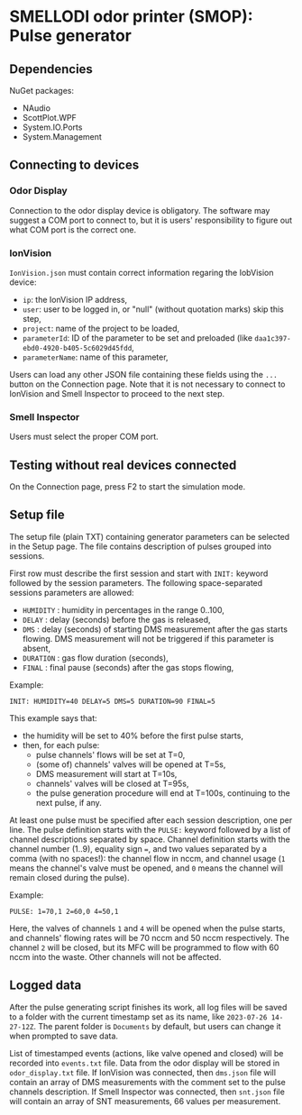 # SMELLODI odor printer (SMOP): Pulse generator

## Dependencies

NuGet packages:
- NAudio
- ScottPlot.WPF
- System.IO.Ports
- System.Management

## Connecting to devices

### Odor Display

Connection to the odor display device is obligatory. The software may suggest a COM port to connect to, but it is users' responsibility to figure out what COM port is the correct one.

### IonVision

`IonVision.json` must contain correct information regaring the IobVision device:

- `ip`: the IonVision IP address,
- `user`: user to be logged in, or "null" (without quotation marks) skip this step,
- `project`: name of the project to be loaded,
- `parameterId`: ID of the parameter to be set and preloaded (like `daa1c397-ebd0-4920-b405-5c6029d45fdd`,
- `parameterName`: name of this parameter,

Users can load any other JSON file containing these fields using the `...` button on the Connection page.
Note that it is not necessary to connect to IonVision and Smell Inspector to proceed to the next step.

### Smell Inspector

Users must select the proper COM port.

## Testing without real devices connected

On the Connection page, press F2 to start the simulation mode.

## Setup file

The setup file (plain TXT) containing generator parameters can be selected in the Setup page.
The file contains description of pulses grouped into sessions.

First row must describe the first session and start with `INIT:` keyword followed by the session parameters.
The following space-separated sessions parameters are allowed:

- `HUMIDITY` : humidity in percentages in the range 0..100,
- `DELAY` : delay (seconds) before the gas is released,
- `DMS` : delay (seconds) of starting DMS measurement after the gas starts flowing. DMS measurement will not be triggered if this parameter is absent,
- `DURATION` : gas flow duration (seconds),
- `FINAL` : final pause (seconds) after the gas stops flowing,

Example:
```
INIT: HUMIDITY=40 DELAY=5 DMS=5 DURATION=90 FINAL=5
```

This example says that:
- the humidity will be set to 40% before the first pulse starts,
- then, for each pulse:
	- pulse channels' flows will be set at T=0,
	- (some of) channels' valves will be opened at T=5s,
	- DMS measurement will start at T=10s,
	- channels' valves will be closed at T=95s,
	- the pulse generation procedure will end at T=100s, continuing to the next pulse, if any.

At least one pulse must be specified after each session description, one per line. The pulse definition starts with the `PULSE:` keyword followed by a list of channel descriptions separated by space.
Channel definition starts with the channel number (1..9), equality sign `=`, and two values separated by a comma (with no spaces!): the channel flow in nccm, 
and channel usage (`1` means the channel's valve must be opened, and `0` means the channel will remain closed during the pulse).

Example:
```
PULSE: 1=70,1 2=60,0 4=50,1
```
Here, the valves of channels `1` and `4` will be opened when the pulse starts, and channels' flowing rates will be 70 nccm and 50 nccm respectively.
The channel `2` will be closed, but its MFC will be programmed to flow with 60 nccm into the waste. Other channels will not be affected.

## Logged data

After the pulse generating script finishes its work, all log files will be saved to a folder with the current timestamp set as its name, like `2023-07-26 14-27-12Z`.
The parent folder is `Documents` by default, but users can change it when prompted to save data.

List of timestamped events (actions, like valve opened and closed) will be recorded into `events.txt` file.
Data from the odor display will be stored in `odor_display.txt` file.
If IonVision was connected, then `dms.json` file will contain an array of DMS measurements with the comment set to the pulse channels description.
If Smell Inspector was connected, then `snt.json` file will contain an array of SNT measurements, 66 values per measurement.
